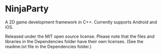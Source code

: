 NinjaParty
==========

A 2D game development framework in C++. Currently supports Android and iOS.

Released under the MIT open source license. Please note that the files and libraries in the Dependencies folder have their own licenses. (See the readme.txt file in the Dependencies folder.)
